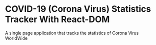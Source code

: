 # COVID-19 (Corona Virus) Statistics Tracker With React-DOM

A single page application that tracks the statistics of Corona Virus WorldWide
